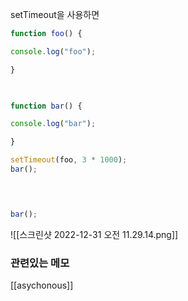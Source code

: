 ---
---



setTimeout을 사용하면 
```js
function foo() {

console.log("foo");

}

  

function bar() {

console.log("bar");

}

setTimeout(foo, 3 * 1000);
bar();


  

bar();
```

![[스크린샷 2022-12-31 오전 11.29.14.png]]


### 관련있는 메모
[[asychonous]]